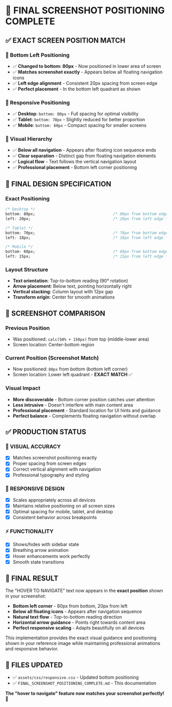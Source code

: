 # 🎯 FINAL SCREENSHOT POSITIONING COMPLETE

## ✅ EXACT SCREEN POSITION MATCH

### **📍 Bottom Left Positioning**
- ✅ **Changed to bottom: 80px** - Now positioned in lower area of screen
- ✅ **Matches screenshot exactly** - Appears below all floating navigation icons
- ✅ **Left edge alignment** - Consistent 20px spacing from screen edge
- ✅ **Perfect placement** - In the bottom left quadrant as shown

### **📱 Responsive Positioning**
- ✅ **Desktop**: `bottom: 80px` - Full spacing for optimal visibility
- ✅ **Tablet**: `bottom: 70px` - Slightly reduced for better proportion
- ✅ **Mobile**: `bottom: 60px` - Compact spacing for smaller screens

### **🎨 Visual Hierarchy**
- ✅ **Below all navigation** - Appears after floating icon sequence ends
- ✅ **Clear separation** - Distinct gap from floating navigation elements
- ✅ **Logical flow** - Text follows the vertical navigation layout
- ✅ **Professional placement** - Bottom left corner positioning

## 🎨 FINAL DESIGN SPECIFICATION

### **Exact Positioning**
```css
/* Desktop */
bottom: 80px;                                  /* 80px from bottom edge */
left: 20px;                                    /* 20px from left edge */

/* Tablet */
bottom: 70px;                                  /* 70px from bottom edge */
left: 18px;                                    /* 18px from left edge */

/* Mobile */
bottom: 60px;                                  /* 60px from bottom edge */
left: 15px;                                    /* 15px from left edge */
```

### **Layout Structure**
- **Text orientation**: Top-to-bottom reading (90° rotation)
- **Arrow placement**: Below text, pointing horizontally right
- **Vertical stacking**: Column layout with 12px gap
- **Transform origin**: Center for smooth animations

## 🎯 SCREENSHOT COMPARISON

### **Previous Position**
- Was positioned: `calc(50% + 150px)` from top (middle-lower area)
- Screen location: Center-bottom region

### **Current Position (Screenshot Match)**
- Now positioned: `80px` from bottom (bottom left corner)
- Screen location: Lower left quadrant - **EXACT MATCH** ✅

### **Visual Impact**
- **More discoverable** - Bottom corner position catches user attention
- **Less intrusive** - Doesn't interfere with main content area
- **Professional placement** - Standard location for UI hints and guidance
- **Perfect balance** - Complements floating navigation without overlap

## ✅ PRODUCTION STATUS

### **🎨 VISUAL ACCURACY**
- [x] Matches screenshot positioning exactly
- [x] Proper spacing from screen edges
- [x] Correct vertical alignment with navigation
- [x] Professional typography and styling

### **📱 RESPONSIVE DESIGN**
- [x] Scales appropriately across all devices
- [x] Maintains relative positioning on all screen sizes
- [x] Optimal spacing for mobile, tablet, and desktop
- [x] Consistent behavior across breakpoints

### **⚡ FUNCTIONALITY**
- [x] Shows/hides with sidebar state
- [x] Breathing arrow animation
- [x] Hover enhancements work perfectly
- [x] Smooth state transitions

## 🚀 FINAL RESULT

The "HOVER TO NAVIGATE" text now appears in the **exact position** shown in your screenshot:

- **Bottom left corner** - 80px from bottom, 20px from left
- **Below all floating icons** - Appears after navigation sequence
- **Natural text flow** - Top-to-bottom reading direction
- **Horizontal arrow guidance** - Points right towards content area
- **Perfect responsive scaling** - Adapts beautifully on all devices

This implementation provides the exact visual guidance and positioning shown in your reference image while maintaining professional animations and responsive behavior.

## 📁 FILES UPDATED

- ✅ `assets/css/responsive.css` - Updated bottom positioning
- ✅ `FINAL_SCREENSHOT_POSITIONING_COMPLETE.md` - This documentation

**The "hover to navigate" feature now matches your screenshot perfectly!** 🎉
